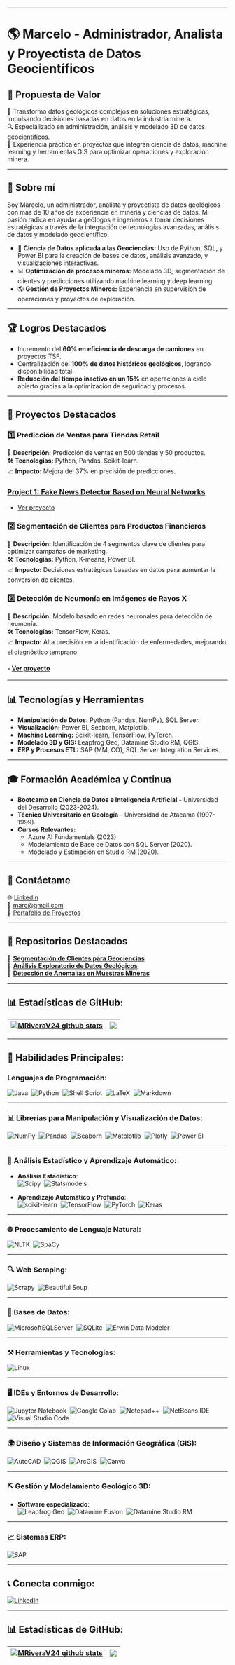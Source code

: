 
---

# 🌎 **Marcelo - Administrador, Analista y Proyectista de Datos Geocientíficos** 

## 🌟 **Propuesta de Valor**  
🎯 Transformo datos geológicos complejos en soluciones estratégicas, impulsando decisiones basadas en datos en la industria minera.  
🔍 Especializado en administración, análisis y modelado 3D de datos geocientíficos.  
💼 Experiencia práctica en proyectos que integran ciencia de datos, machine learning y herramientas GIS para optimizar operaciones y exploración minera.

---

## 📘 **Sobre mí**  
Soy Marcelo, un administrador, analista y proyectista de datos geológicos con más de 10 años de experiencia en minería y ciencias de datos. Mi pasión radica en ayudar a geólogos e ingenieros a tomar decisiones estratégicas a través de la integración de tecnologías avanzadas, análisis de datos y modelado geocientífico.

- 🚀 **Ciencia de Datos aplicada a las Geociencias:** Uso de Python, SQL, y Power BI para la creación de bases de datos, análisis avanzado, y visualizaciones interactivas.  
- 📊 **Optimización de procesos mineros:** Modelado 3D, segmentación de clientes y predicciones utilizando machine learning y deep learning.  
- 🌎 **Gestión de Proyectos Mineros:** Experiencia en supervisión de operaciones y proyectos de exploración.

---

## 🏆 **Logros Destacados**  
- Incremento del **60% en eficiencia de descarga de camiones** en proyectos TSF.  
- Centralización del **100% de datos históricos geológicos**, logrando disponibilidad total.  
- **Reducción del tiempo inactivo en un 15%** en operaciones a cielo abierto gracias a la optimización de seguridad y procesos.  

---

## 📂 **Proyectos Destacados**

### 1️⃣ **Predicción de Ventas para Tiendas Retail**  
📌 **Descripción:** Predicción de ventas en 500 tiendas y 50 productos.  
🛠️ **Tecnologías:** Python, Pandas, Scikit-learn.  
📈 **Impacto:** Mejora del 37% en precisión de predicciones.

### [Project 1: Fake News Detector Based on Neural Networks](https://github.com/luismmachados/Portfolio_project/tree/main/Projects/Project_01)
- [Ver proyecto](#)

### 2️⃣ **Segmentación de Clientes para Productos Financieros**  
📌 **Descripción:** Identificación de 4 segmentos clave de clientes para optimizar campañas de marketing.  
🛠️ **Tecnologías:** Python, K-means, Power BI.  
📈 **Impacto:** Decisiones estratégicas basadas en datos para aumentar la conversión de clientes.

### 3️⃣ **Detección de Neumonía en Imágenes de Rayos X**  
📌 **Descripción:** Modelo basado en redes neuronales para detección de neumonía.  
🛠️ **Tecnologías:** TensorFlow, Keras.  
📈 **Impacto:** Alta precisión en la identificación de enfermedades, mejorando el diagnóstico temprano.

#### - [Ver proyecto ](https://github.com/MRiveraV24/Proyecto_M7_Bootcamp_UDD/tree/main)

---

## 📊 **Tecnologías y Herramientas**  
- **Manipulación de Datos:** Python (Pandas, NumPy), SQL Server.  
- **Visualización:** Power BI, Seaborn, Matplotlib.  
- **Machine Learning:** Scikit-learn, TensorFlow, PyTorch.  
- **Modelado 3D y GIS:** Leapfrog Geo, Datamine Studio RM, QGIS.  
- **ERP y Procesos ETL:** SAP (MM, CO), SQL Server Integration Services.  

---

## 🎓 **Formación Académica y Continua**  
- **Bootcamp en Ciencia de Datos e Inteligencia Artificial** - Universidad del Desarrollo (2023-2024).  
- **Técnico Universitario en Geología** - Universidad de Atacama (1997-1999).  
- **Cursos Relevantes:**  
  - Azure AI Fundamentals (2023).  
  - Modelamiento de Base de Datos con SQL Server (2020).  
  - Modelado y Estimación en Studio RM (2020).

---

## 💬 **Contáctame**  
🌐 [LinkedIn](https://linkedin.com/in/marc)  
📧 marc@gmail.com  
📂 [Portafolio de Proyectos](https://github.com/marc)  

---

## 📌 **Repositorios Destacados**  
🔗 **[Segmentación de Clientes para Geociencias](https://github.com/mar/client-segmentation-geoscience)**  
🔗 **[Análisis Exploratorio de Datos Geológicos](https://github.com/mar/geoscience-eda)**  
🔗 **[Detección de Anomalías en Muestras Mineras](https://github.com/mar/mining-anomalies-detection)**  

---

## 📊 Estadísticas de GitHub:
| <a href="https://github.com/anuraghazra/github-readme-stats"><img align="center" src="https://github-readme-stats.vercel.app/api?username=MRiveraV24&show_icons=true&include_all_commits=true&theme=buefy&hide_border=true" alt="MRiveraV24 github stats" /></a> | <a href="https://github.com/anuraghazra/github-readme-stats"><img align="center" src="https://github-readme-stats.vercel.app/api/top-langs/?username=MRiveraV24&layout=compact&theme=buefy&hide_border=true" /></a> |
| ------------- | ------------- |


---

## 🚀 Habilidades Principales:

### Lenguajes de Programación:
![Java](https://img.shields.io/badge/Java-ED8B00?style=for-the-badge&logo=java&logoColor=white)&nbsp;
![Python](https://img.shields.io/badge/Python-3776AB?style=for-the-badge&logo=python&logoColor=white)&nbsp;
![Shell Script](https://img.shields.io/badge/Shell_Script-121011?style=for-the-badge&logo=gnu-bash&logoColor=white)&nbsp;
![LaTeX](https://img.shields.io/badge/latex-%23008080.svg?style=for-the-badge&logo=latex&logoColor=white)&nbsp;
![Markdown](https://img.shields.io/badge/markdown-%23000000.svg?style=for-the-badge&logo=markdown&logoColor=white)

---

### 📊 Librerías para Manipulación y Visualización de Datos:
![NumPy](https://img.shields.io/badge/numpy-%23013243.svg?style=for-the-badge&logo=numpy&logoColor=white)&nbsp;
![Pandas](https://img.shields.io/badge/pandas-%23150458.svg?style=for-the-badge&logo=pandas&logoColor=white)&nbsp;
![Seaborn](https://img.shields.io/badge/Seaborn-1A1A1A?style=for-the-badge&logo=python&logoColor=white)&nbsp;
![Matplotlib](https://img.shields.io/badge/Matplotlib-%233776AB.svg?style=for-the-badge&logo=python&logoColor=white)&nbsp;
![Plotly](https://img.shields.io/badge/Plotly-%233F4F75.svg?style=for-the-badge&logo=plotly&logoColor=white)&nbsp;
![Power BI](https://img.shields.io/badge/Power%20BI-%23F2C811.svg?style=for-the-badge&logo=Power-BI&logoColor=black)&nbsp;

---

### 📐 Análisis Estadístico y Aprendizaje Automático:
- **Análisis Estadístico**:  
  ![Scipy](https://img.shields.io/badge/SciPy-%230775A7.svg?style=for-the-badge&logo=python&logoColor=white)&nbsp;
  ![Statsmodels](https://img.shields.io/badge/Statsmodels-FFFFFF.svg?style=for-the-badge&logo=python&logoColor=black)&nbsp;

- **Aprendizaje Automático y Profundo**:  
  ![scikit-learn](https://img.shields.io/badge/scikit--learn-%23F7931E.svg?style=for-the-badge&logo=scikit-learn&logoColor=white)&nbsp;
  ![TensorFlow](https://img.shields.io/badge/TensorFlow-FF6F00?style=for-the-badge&logo=tensorflow&logoColor=white)&nbsp;
  ![PyTorch](https://img.shields.io/badge/PyTorch-EE4C2C?style=for-the-badge&logo=pytorch&logoColor=white)&nbsp;
  ![Keras](https://img.shields.io/badge/Keras-D00000?style=for-the-badge&logo=keras&logoColor=white)&nbsp;

---

### 🌐 Procesamiento de Lenguaje Natural:
![NLTK](https://img.shields.io/badge/NLTK-1A1A1A?style=for-the-badge&logo=python&logoColor=white)&nbsp;
![SpaCy](https://img.shields.io/badge/SpaCy-FFFFFF.svg?style=for-the-badge&logo=python&logoColor=black)&nbsp;

---

### 🔍 Web Scraping:
![Scrapy](https://img.shields.io/badge/Scrapy-%231A1A1A.svg?style=for-the-badge&logo=python&logoColor=white)&nbsp;
![Beautiful Soup](https://img.shields.io/badge/Beautiful%20Soup-%233776AB.svg?style=for-the-badge&logo=python&logoColor=white)&nbsp; 

---

### 💾 Bases de Datos:
![MicrosoftSQLServer](https://img.shields.io/badge/Microsoft%20SQL%20Server-CC2927?style=for-the-badge&logo=microsoft%20sql%20server&logoColor=white)&nbsp;
![SQLite](https://img.shields.io/badge/sqlite-%2307405e.svg?style=for-the-badge&logo=sqlite&logoColor=white)&nbsp;
![Erwin Data Modeler](https://img.shields.io/badge/Erwin%20Data%20Modeler-1A1A1A?style=for-the-badge&logo=data&logoColor=white)

---

### ⚒️ Herramientas y Tecnologías:
![Linux](https://img.shields.io/badge/Linux-FCC624?style=for-the-badge&logo=linux&logoColor=black)&nbsp;

---

### 🖥️ IDEs y Entornos de Desarrollo:
![Jupyter Notebook](https://img.shields.io/badge/jupyter-%23FA0F00.svg?style=for-the-badge&logo=jupyter&logoColor=white)&nbsp;
![Google Colab](https://img.shields.io/badge/Google%20Colab-%23F9A825.svg?style=for-the-badge&logo=googlecolab&logoColor=white)&nbsp;
![Notepad++](https://img.shields.io/badge/Notepad++-90E59A.svg?style=for-the-badge&logo=notepad%2b%2b&logoColor=black)&nbsp;
![NetBeans IDE](https://img.shields.io/badge/NetBeansIDE-1B6AC6.svg?style=for-the-badge&logo=apache-netbeans-ide&logoColor=white)&nbsp;
![Visual Studio Code](https://img.shields.io/badge/Visual%20Studio%20Code-0078d7.svg?style=for-the-badge&logo=visual-studio-code&logoColor=white)&nbsp;

---

### 🌍 Diseño y Sistemas de Información Geográfica (GIS):
![AutoCAD](https://img.shields.io/badge/AutoCAD-%23C41E3A.svg?style=for-the-badge&logo=autodesk&logoColor=white)&nbsp;
![QGIS](https://img.shields.io/badge/QGIS-%23009300.svg?style=for-the-badge&logo=qgis&logoColor=white)&nbsp;
![ArcGIS](https://img.shields.io/badge/ArcGIS-%23008EAA.svg?style=for-the-badge&logo=arcgis&logoColor=white)&nbsp;
![Canva](https://img.shields.io/badge/Canva-%2300C4CC.svg?style=for-the-badge&logo=Canva&logoColor=white)&nbsp;

---

### ⛏️ Gestión y Modelamiento Geológico 3D:
- **Software especializado**:   
  ![Leapfrog Geo](https://img.shields.io/badge/Leapfrog%20Geo-%230075A9.svg?style=for-the-badge&logo=leapfrog&logoColor=white)&nbsp;
  ![Datamine Fusion](https://img.shields.io/badge/Datamine%20Fusion-%230072B5.svg?style=for-the-badge&logo=dataminet&logoColor=white)&nbsp;
  ![Datamine Studio RM](https://img.shields.io/badge/Datamine%20Studio%20RM-%23005484.svg?style=for-the-badge&logo=dataminet&logoColor=white)&nbsp;



---

### 📈 Sistemas ERP:
![SAP](https://img.shields.io/badge/SAP%20(MM%2C%20CO)-%2300A1E4.svg?style=for-the-badge&logo=sap&logoColor=white)&nbsp; 

---

## 📞 Conecta conmigo:
[![LinkedIn](https://img.shields.io/badge/LinkedIn-%2312100E.svg?&style=for-the-badge&logo=linkedin&logoColor=white&color=black)](https://www.linkedin.com/in/marcelo-rivera-vega/)

---

## 📊 Estadísticas de GitHub:
| <a href="https://github.com/anuraghazra/github-readme-stats"><img align="center" src="https://github-readme-stats.vercel.app/api?username=MRiveraV24&show_icons=true&include_all_commits=true&theme=buefy&hide_border=true" alt="MRiveraV24 github stats" /></a> | <a href="https://github.com/anuraghazra/github-readme-stats"><img align="center" src="https://github-readme-stats.vercel.app/api/top-langs/?username=MRiveraV24&layout=compact&theme=buefy&hide_border=true" /></a> |
| ------------- | ------------- |
